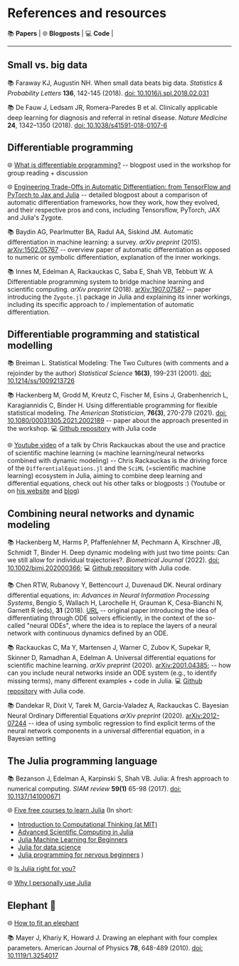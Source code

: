 # References and resources


 :books: **Papers** | :globe_with_meridians: **Blogposts** | :computer: **Code** |


---

## Small vs. big data 

:books: Faraway KJ, Augustin NH. When small data beats big data. *Statistics & Probability Letters* **136**, 142-145 (2018). [doi: 10.1016/j.spl.2018.02.031](https://doi.org/10.1016/j.spl.2018.02.031)

:books: De Fauw J, Ledsam JR, Romera-Paredes B et al. Clinically applicable deep learning for diagnosis and referral in retinal disease. *Nature Medicine* **24**, 1342–1350 (2018). [doi: 10.1038/s41591-018-0107-6](https://doi.org/10.1038/s41591-018-0107-6)

## Differentiable programming 

:globe_with_meridians: [What is differentiable programming?](https://fluxml.ai/blog/2019/02/07/what-is-differentiable-programming.html) -- blogpost used in the workshop for group reading + discussion

:globe_with_meridians: [Engineering Trade-Offs in Automatic Differentiation: from TensorFlow and PyTorch to Jax and Julia](https://www.stochasticlifestyle.com/engineering-trade-offs-in-automatic-differentiation-from-tensorflow-and-pytorch-to-jax-and-julia/) -- detailed blogpost about a comparison of automatic differentiation frameworks, how they work, how they evolved, and their respective pros and cons, including Tensorsflow, PyTorch, JAX and Julia's Zygote.  

:books: Baydin AG, Pearlmutter BA, Radul AA, Siskind JM. Automatic differentiation in machine learning: a survey. *arXiv preprint* (2015). [arXiv:1502.05767](https://arxiv.org/abs/1502.05767) -- overview paper of automatic differentiation as opposed to numeric or symbolic differentiation, explanation of the inner workings.

:books: Innes M, Edelman A, Rackauckas C, Saba E, Shah VB, Tebbutt W. A Differentiable programming system to bridge machine learning and scientific computing. *arXiv preprint* (2018). [arXiv:1907.07587](https://arxiv.org/abs/1907.07587) -- paper introducing the `Zygote.jl` package in Julia and explaining its inner workings, including its specific approach to / implementation of automatic differentiation. 

## Differentiable programming and statistical modelling 

:books: Breiman L. Statistical Modeling: The Two Cultures (with comments and a rejoinder by the author) *Statistical Science* **16(3)**, 199-231 (2001). [doi: 10.1214/ss/1009213726](https://doi.org/10.1214/ss/1009213726)

:books: 
Hackenberg M, Grodd M, Kreutz C, Fischer M, Esins J, Grabenhenrich L, Karagiannidis C, Binder H. Using differentiable programming for flexible statistical modeling. *The American Statistician*, **76(3)**, 270-279 (2021).
[doi: 10.1080/00031305.2021.2002189](https://doi.org/10.1080/00031305.2021.2002189) -- paper about the approach presented in the workshop. 
:computer: [Github repository](https://www.github.com/maren-ha/DifferentiableProgrammingForStatisticalModeling) with Julia code 

:globe_with_meridians: [Youtube video](https://www.youtube.com/watch?v=FihLyzdjN_8) of a talk by Chris Rackauckas about the use and practice of scientific machine learning ($\approx$ machine learning/neural networks combined with dynamic modeling) -- Chris Rackauckas is *the* driving force of the `DifferentialEquations.jl` and the `SciML` (=scientific machine learning) ecosystem in Julia, aiming to combine deep learning and differential equations, check out his other talks or blogposts :) (Youtube or on [his website](https://www.chrisrackauckas.com) and [blog](https://www.stochasticlifestyle.com))

## Combining neural networks and dynamic modeling 

:books: Hackenberg M, Harms P, Pfaffenlehner M, Pechmann A, Kirschner JB, Schmidt T, Binder H. Deep dynamic modeling with just two time points: Can we still allow for individual trajectories?. *Biometrical Journal* (2022).
[doi: 10.1002/bimj.202000366](https://onlinelibrary.wiley.com/doi/10.1002/bimj.202000366); 
:computer: [Github repository](https://github.com/maren-ha/DeepDynamicModelingWithJust2TimePoints) with Julia code. 

:books: Chen RTW, Rubanovy Y, Bettencourt J, Duvenaud DK. Neural ordinary differential equations, in: *Advances in Neural Information Processing Systems*, 
Bengio S, Wallach H, Larochelle H, Grauman K, Cesa-Bianchi N, Garnett R (eds), **31** (2018). [URL](https://proceedings.neurips.cc/paper/2018/file/69386f6bb1dfed68692a24c8686939b9-Paper.pdf) -- original paper introducing the idea of differentiating through ODE solvers efficiently, in the context of the so-called "neural ODEs", where the idea is to replace the layers of a neural network with continuous dynamics defined by an ODE. 

:books: Rackauckas C, Ma Y, Martensen J, Warner C, Zubov K, Supekar R, Skinner D, Ramadhan A, Edelman A. Universal differential equations for scientific machine learning. *arXiv preprint* (2020). [arXiv:2001.04385](https://arxiv.org/abs/2001.04385); -- how can you include neural networks inside an ODE system (e.g., to identify missing terms), many different examples + code in Julia. 
:computer: [Github repository](https://github.com/ChrisRackauckas/universal_differential_equations) with Julia code.

:books: Dandekar R, Dixit V, Tarek M, Garcia-Valadez A, Rackauckas C. Bayesian Neural Ordinary Differential Equations *arXiv preprint* (2020). [arXiv:2012-07244](https://arxiv.org/abs/2012-07244) -- idea of using symbolic regression to find explicit terms of the neural network components in a universal differential equation, in a Bayesian setting


## The Julia programming language

:books: Bezanson J, Edelman A, Karpinski S, Shah VB. Julia: A fresh approach to numerical computing. *SIAM review* **59(1)** 65-98 (2017). [doi: 10.1137/141000671](https://doi.org/10.1137/141000671)

:globe_with_meridians: [Five free courses to learn Julia](https://logankilpatrick.medium.com/5-free-courses-to-learn-julia-start-learning-today-66c1e3173ebc)
(In short:
 * [Introduction to Computational Thinking (at MIT)](https://computationalthinking.mit.edu)
 * [Advanced Scientific Computing in Julia](https://github.com/timholy/AdvancedScientificComputing)
 * [Julia Machine Learning for Beginners](https://www.youtube.com/watch?v=jA6IYSCpIug&list=PLhQ2JMBcfAsi76O13sJzk4LXA_mu5sd9E)
 * [Julia for data science](https://juliaacademy.com/p/julia-for-data-science)
 * [Julia programming for nervous beginners](https://juliaacademy.com/p/julia-programming-for-nervous-beginners)
)

:globe_with_meridians: [Is Julia right for you?](https://towardsdatascience.com/is-julia-actually-right-for-you-b2c003d7cddf)

:globe_with_meridians: [Why I personally use Julia](https://github.com/maren-ha/NORBIS_workshop_differentiable_programming/blob/main/resources/WhyJulia.pdf)

## Elephant :elephant: 

:globe_with_meridians: [How to fit an elephant](https://www.johndcook.com/blog/2011/06/21/how-to-fit-an-elephant/)

:books: Mayer J, Khariy K, Howard J. Drawing an elephant with four complex parameters. American Journal of Physics **78**, 648-489 (2010). [doi: 10.1119/1.3254017](https://doi.org/10.1119/1.3254017)
